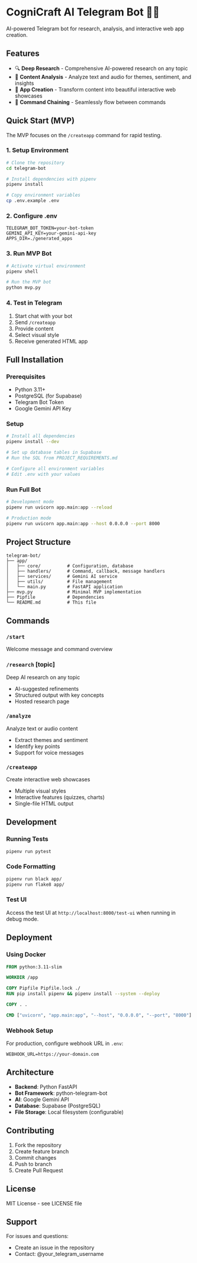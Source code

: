 # CogniCraft AI Telegram Bot 🧠✨

AI-powered Telegram bot for research, analysis, and interactive web app creation.

## Features

- 🔍 **Deep Research** - Comprehensive AI-powered research on any topic
- 🧐 **Content Analysis** - Analyze text and audio for themes, sentiment, and insights
- 🎨 **App Creation** - Transform content into beautiful interactive web showcases
- 🔗 **Command Chaining** - Seamlessly flow between commands

## Quick Start (MVP)

The MVP focuses on the `/createapp` command for rapid testing.

### 1. Setup Environment

```bash
# Clone the repository
cd telegram-bot

# Install dependencies with pipenv
pipenv install

# Copy environment variables
cp .env.example .env
```

### 2. Configure .env

```env
TELEGRAM_BOT_TOKEN=your-bot-token
GEMINI_API_KEY=your-gemini-api-key
APPS_DIR=./generated_apps
```

### 3. Run MVP Bot

```bash
# Activate virtual environment
pipenv shell

# Run the MVP bot
python mvp.py
```

### 4. Test in Telegram

1. Start chat with your bot
2. Send `/createapp`
3. Provide content
4. Select visual style
5. Receive generated HTML app

## Full Installation

### Prerequisites

- Python 3.11+
- PostgreSQL (for Supabase)
- Telegram Bot Token
- Google Gemini API Key

### Setup

```bash
# Install all dependencies
pipenv install --dev

# Set up database tables in Supabase
# Run the SQL from PROJECT_REQUIREMENTS.md

# Configure all environment variables
# Edit .env with your values
```

### Run Full Bot

```bash
# Development mode
pipenv run uvicorn app.main:app --reload

# Production mode
pipenv run uvicorn app.main:app --host 0.0.0.0 --port 8000
```

## Project Structure

```
telegram-bot/
├── app/
│   ├── core/          # Configuration, database
│   ├── handlers/      # Command, callback, message handlers
│   ├── services/      # Gemini AI service
│   ├── utils/         # File management
│   └── main.py        # FastAPI application
├── mvp.py             # Minimal MVP implementation
├── Pipfile            # Dependencies
└── README.md          # This file
```

## Commands

### `/start`
Welcome message and command overview

### `/research` [topic]
Deep AI research on any topic
- AI-suggested refinements
- Structured output with key concepts
- Hosted research page

### `/analyze`
Analyze text or audio content
- Extract themes and sentiment
- Identify key points
- Support for voice messages

### `/createapp`
Create interactive web showcases
- Multiple visual styles
- Interactive features (quizzes, charts)
- Single-file HTML output

## Development

### Running Tests

```bash
pipenv run pytest
```

### Code Formatting

```bash
pipenv run black app/
pipenv run flake8 app/
```

### Test UI

Access the test UI at `http://localhost:8000/test-ui` when running in debug mode.

## Deployment

### Using Docker

```dockerfile
FROM python:3.11-slim

WORKDIR /app

COPY Pipfile Pipfile.lock ./
RUN pip install pipenv && pipenv install --system --deploy

COPY . .

CMD ["uvicorn", "app.main:app", "--host", "0.0.0.0", "--port", "8000"]
```

### Webhook Setup

For production, configure webhook URL in `.env`:

```env
WEBHOOK_URL=https://your-domain.com
```

## Architecture

- **Backend**: Python FastAPI
- **Bot Framework**: python-telegram-bot
- **AI**: Google Gemini API
- **Database**: Supabase (PostgreSQL)
- **File Storage**: Local filesystem (configurable)

## Contributing

1. Fork the repository
2. Create feature branch
3. Commit changes
4. Push to branch
5. Create Pull Request

## License

MIT License - see LICENSE file

## Support

For issues and questions:
- Create an issue in the repository
- Contact: @your_telegram_username